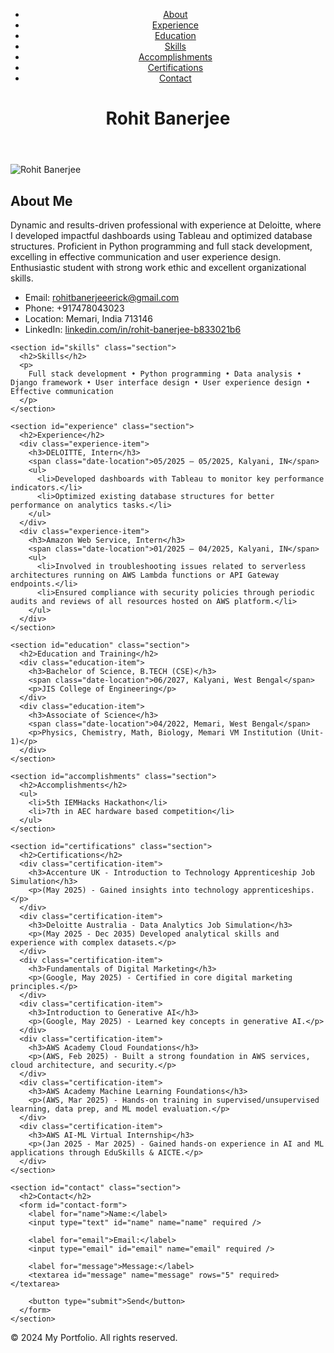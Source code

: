 <!DOCTYPE html>
<html lang="en">
<head>
  <meta charset="UTF-8" />
  <meta name="viewport" content="width=device-width, initial-scale=1.0" />
  <title>My Portfolio</title>
  <link rel="stylesheet" href="styles.css" />
</head>
<body>
  <header>
    <nav>
      <ul class="nav-links">
        <li><a href="#about">About</a></li>
        <li><a href="#experience">Experience</a></li>
        <li><a href="#education">Education</a></li>
        <li><a href="#skills">Skills</a></li>
        <li><a href="#accomplishments">Accomplishments</a></li>
        <li><a href="#certifications">Certifications</a></li>
        <li><a href="#contact">Contact</a></li>
      </ul>
    </nav>
    <h1>Rohit Banerjee</h1>
  </header>

  <main>
    <section id="about" class="section about-section fade-in">
      <div class="profile-image-container">
        <img src="profile.jpg" alt="Rohit Banerjee" class="profile-image" />
      </div>
      <div class="about-text">
        <h2>About Me</h2>
        <p>
          Dynamic and results-driven professional with experience at Deloitte, where I developed impactful dashboards using Tableau and optimized database structures. Proficient in Python programming and full stack development, excelling in effective communication and user experience design. Enthusiastic student with strong work ethic and excellent organizational skills.
        </p>
        <ul class="contact-info">
          <li>Email: <a href="mailto:rohitbanerjeeerick@gmail.com">rohitbanerjeeerick@gmail.com</a></li>
          <li>Phone: +917478043023</li>
          <li>Location: Memari, India 713146</li>
          <li>LinkedIn: <a href="https://linkedin.com/in/rohit-banerjee-b833021b6" target="_blank" rel="noopener">linkedin.com/in/rohit-banerjee-b833021b6</a></li>
        </ul>
      </div>
    </section>

    <section id="skills" class="section">
      <h2>Skills</h2>
      <p>
        Full stack development • Python programming • Data analysis • Django framework • User interface design • User experience design • Effective communication
      </p>
    </section>

    <section id="experience" class="section">
      <h2>Experience</h2>
      <div class="experience-item">
        <h3>DELOITTE, Intern</h3>
        <span class="date-location">05/2025 – 05/2025, Kalyani, IN</span>
        <ul>
          <li>Developed dashboards with Tableau to monitor key performance indicators.</li>
          <li>Optimized existing database structures for better performance on analytics tasks.</li>
        </ul>
      </div>
      <div class="experience-item">
        <h3>Amazon Web Service, Intern</h3>
        <span class="date-location">01/2025 – 04/2025, Kalyani, IN</span>
        <ul>
          <li>Involved in troubleshooting issues related to serverless architectures running on AWS Lambda functions or API Gateway endpoints.</li>
          <li>Ensured compliance with security policies through periodic audits and reviews of all resources hosted on AWS platform.</li>
        </ul>
      </div>
    </section>

    <section id="education" class="section">
      <h2>Education and Training</h2>
      <div class="education-item">
        <h3>Bachelor of Science, B.TECH (CSE)</h3>
        <span class="date-location">06/2027, Kalyani, West Bengal</span>
        <p>JIS College of Engineering</p>
      </div>
      <div class="education-item">
        <h3>Associate of Science</h3>
        <span class="date-location">04/2022, Memari, West Bengal</span>
        <p>Physics, Chemistry, Math, Biology, Memari VM Institution (Unit-1)</p>
      </div>
    </section>

    <section id="accomplishments" class="section">
      <h2>Accomplishments</h2>
      <ul>
        <li>5th IEMHacks Hackathon</li>
        <li>7th in AEC hardware based competition</li>
      </ul>
    </section>

    <section id="certifications" class="section">
      <h2>Certifications</h2>
      <div class="certification-item">
        <h3>Accenture UK - Introduction to Technology Apprenticeship Job Simulation</h3>
        <p>(May 2025) - Gained insights into technology apprenticeships.</p>
      </div>
      <div class="certification-item">
        <h3>Deloitte Australia - Data Analytics Job Simulation</h3>
        <p>(May 2025 - Dec 2035) Developed analytical skills and experience with complex datasets.</p>
      </div>
      <div class="certification-item">
        <h3>Fundamentals of Digital Marketing</h3>
        <p>(Google, May 2025) - Certified in core digital marketing principles.</p>
      </div>
      <div class="certification-item">
        <h3>Introduction to Generative AI</h3>
        <p>(Google, May 2025) - Learned key concepts in generative AI.</p>
      </div>
      <div class="certification-item">
        <h3>AWS Academy Cloud Foundations</h3>
        <p>(AWS, Feb 2025) - Built a strong foundation in AWS services, cloud architecture, and security.</p>
      </div>
      <div class="certification-item">
        <h3>AWS Academy Machine Learning Foundations</h3>
        <p>(AWS, Mar 2025) - Hands-on training in supervised/unsupervised learning, data prep, and ML model evaluation.</p>
      </div>
      <div class="certification-item">
        <h3>AWS AI-ML Virtual Internship</h3>
        <p>(Jan 2025 - Mar 2025) - Gained hands-on experience in AI and ML applications through EduSkills & AICTE.</p>
      </div>
    </section>

    <section id="contact" class="section">
      <h2>Contact</h2>
      <form id="contact-form">
        <label for="name">Name:</label>
        <input type="text" id="name" name="name" required />

        <label for="email">Email:</label>
        <input type="email" id="email" name="email" required />

        <label for="message">Message:</label>
        <textarea id="message" name="message" rows="5" required></textarea>

        <button type="submit">Send</button>
      </form>
    </section>
  </main>

  <footer>
    <p>© 2024 My Portfolio. All rights reserved.</p>
  </footer>

  <script src="script.js"></script>
</body>
</html>

